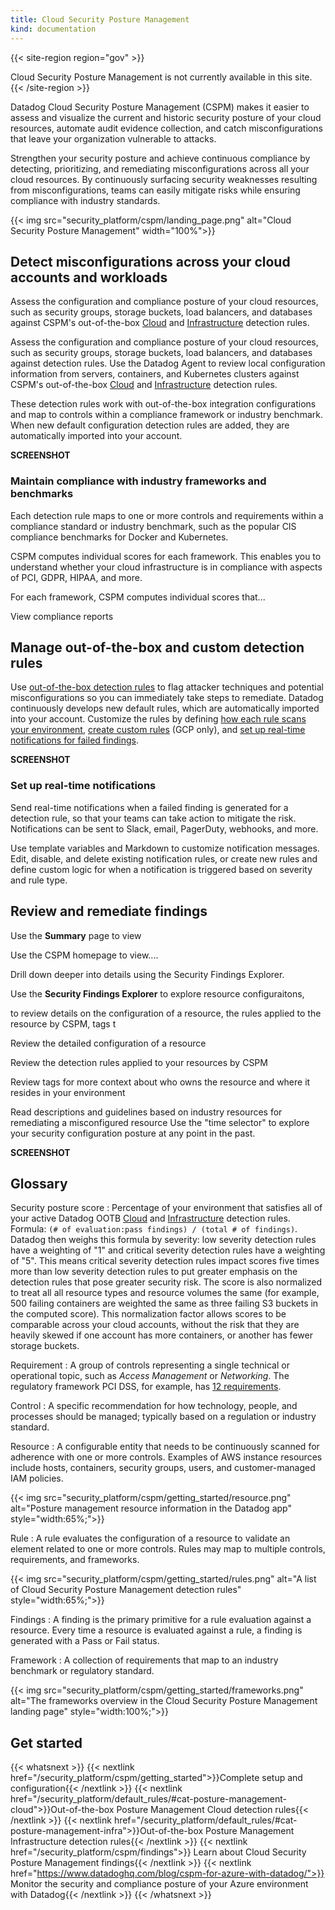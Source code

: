 ```yaml
---
title: Cloud Security Posture Management
kind: documentation
---
```


{{< site-region region="gov" >}}
<div class="alert alert-warning">
Cloud Security Posture Management is not currently available in this site.
</div>
{{< /site-region >}}

Datadog Cloud Security Posture Management (CSPM) makes it easier to assess and visualize the current and historic security posture of your cloud resources, automate audit evidence collection, and catch misconfigurations that leave your organization vulnerable to attacks.

Strengthen your security posture and achieve continuous compliance by detecting, prioritizing, and remediating misconfigurations across all your cloud resources. By continuously surfacing security weaknesses resulting from misconfigurations, teams can easily mitigate risks while ensuring compliance with industry standards.

{{< img src="security_platform/cspm/landing_page.png" alt="Cloud Security Posture Management" width="100%">}}

## Detect misconfigurations across your cloud accounts and workloads

Assess the configuration and compliance posture of your cloud resources, such as security groups, storage buckets, load balancers, and databases against CSPM's out-of-the-box [Cloud][1] and [Infrastructure][2] detection rules.

Assess the configuration and compliance posture of your cloud resources, such as security groups, storage buckets, load balancers, and databases against detection rules. Use the Datadog Agent to review local configuration information from servers, containers, and Kubernetes clusters against CSPM's out-of-the-box [Cloud][1] and [Infrastructure][2] detection rules.

These detection rules work with out-of-the-box integration configurations and map to controls within a compliance framework or industry benchmark. When new default configuration detection rules are added, they are automatically imported into your account.

**SCREENSHOT**

### Maintain compliance with industry frameworks and benchmarks

Each detection rule maps to one or more controls and requirements within a compliance standard or industry benchmark, such as the popular CIS compliance benchmarks for Docker and Kubernetes.

CSPM computes individual scores for each framework. This enables you to understand whether your cloud infrastructure is in compliance with aspects of PCI, GDPR, HIPAA, and more.

For each framework, CSPM computes individual scores that...

View compliance reports

## Manage out-of-the-box and custom detection rules

Use [out-of-the-box detection rules][7] to flag attacker techniques and potential misconfigurations so you can immediately take steps to remediate. Datadog continuously develops new default rules, which are automatically imported into your account. Customize the rules by defining [how each rule scans your environment][6], [create custom rules][8] (GCP only), and [set up real-time notifications for failed findings](#set-up-real-time-notifications).

**SCREENSHOT**

### Set up real-time notifications

Send real-time notifications when a failed finding is generated for a detection rule, so that your teams can take action to mitigate the risk. Notifications can be sent to Slack, email, PagerDuty, webhooks, and more.

Use template variables and Markdown to customize notification messages. Edit, disable, and delete existing notification rules, or create new rules and define custom logic for when a notification is triggered based on severity and rule type.

## Review and remediate findings

Use the **Summary** page to view 

Use the CSPM homepage to view.... 

Drill down deeper into details using the Security Findings Explorer.

Use the **Security Findings Explorer** to explore resource configuraitons, 

to review details on the configuration of a resource, the rules applied to the resource by CSPM, tags t

Review the detailed configuration of a resource

Review the detection rules applied to your resources by CSPM

Review tags for more context about who owns the resource and where it resides in your environment

Read descriptions and guidelines based on industry resources for remediating a misconfigured resource
Use the "time selector" to explore your security configuration posture at any point in the past.

**SCREENSHOT**

## Glossary

Security posture score
: Percentage of your environment that satisfies all of your active Datadog OOTB [Cloud][1] and [Infrastructure][2] detection rules. Formula: `(# of evaluation:pass findings) / (total # of findings)`. Datadog then weighs this formula by severity: low severity detection rules have a weighting of "1" and critical severity detection rules have a weighting of "5". This means critical severity detection rules impact scores five times more than low severity detection rules to put greater emphasis on the detection rules that pose greater security risk. The score is also normalized to treat all all resource types and resource volumes the same (for example, 500 failing containers are weighted the same as three failing S3 buckets in the computed score). This normalization factor allows scores to be comparable across your cloud accounts, without the risk that they are heavily skewed if one account has more containers, or another has fewer storage buckets.

Requirement
: A group of controls representing a single technical or operational topic, such as _Access Management_ or _Networking_. The regulatory framework PCI DSS, for example, has [12 requirements][5].

Control
: A specific recommendation for how technology, people, and processes should be managed; typically based on a regulation or industry standard.

Resource
: A configurable entity that needs to be continuously scanned for adherence with one or more controls. Examples of AWS instance resources include hosts, containers, security groups, users, and customer-managed IAM policies.

  {{< img src="security_platform/cspm/getting_started/resource.png" alt="Posture management resource information in the Datadog app" style="width:65%;">}}

Rule
: A rule evaluates the configuration of a resource to validate an element related to one or more controls. Rules may map to multiple controls, requirements, and frameworks.

  {{< img src="security_platform/cspm/getting_started/rules.png" alt="A list of Cloud Security Posture Management detection rules" style="width:65%;">}}

Findings
: A finding is the primary primitive for a rule evaluation against a resource. Every time a resource is evaluated against a rule, a finding is generated with a Pass or Fail status.

Framework
: A collection of requirements that map to an industry benchmark or regulatory standard.

  {{< img src="security_platform/cspm/getting_started/frameworks.png" alt="The frameworks overview in the Cloud Security Posture Management landing page" style="width:100%;">}}

## Get started

{{< whatsnext >}}
  {{< nextlink href="/security_platform/cspm/getting_started">}}Complete setup and configuration{{< /nextlink >}}
  {{< nextlink href="/security_platform/default_rules/#cat-posture-management-cloud">}}Out-of-the-box Posture Management Cloud detection rules{{< /nextlink >}}
  {{< nextlink href="/security_platform/default_rules/#cat-posture-management-infra">}}Out-of-the-box Posture Management Infrastructure detection rules{{< /nextlink >}}
  {{< nextlink href="/security_platform/cspm/findings">}} Learn about Cloud Security Posture Management findings{{< /nextlink >}}
  {{< nextlink href="https://www.datadoghq.com/blog/cspm-for-azure-with-datadog/">}} Monitor the security and compliance posture of your Azure environment with Datadog{{< /nextlink >}}
{{< /whatsnext >}}

[1]: /security_platform/default_rules/#cat-posture-management-cloud
[2]: /security_platform/default_rules/#cat-posture-management-infra
[3]: https://app.datadoghq.com/security/compliance/homepage
[4]: /security_platform/cspm/findings
[5]: https://www.pcisecuritystandards.org/pci_security/maintaining_payment_security
[6]: /security_platform/cspm/frameworks_and_benchmarks#customize-how-your-environment-is-scanned-by-each-rule
[7]: /security_platform/default_rules/#cat-posture-management-cloud
[8]: /security_platform/cspm/custom_rules